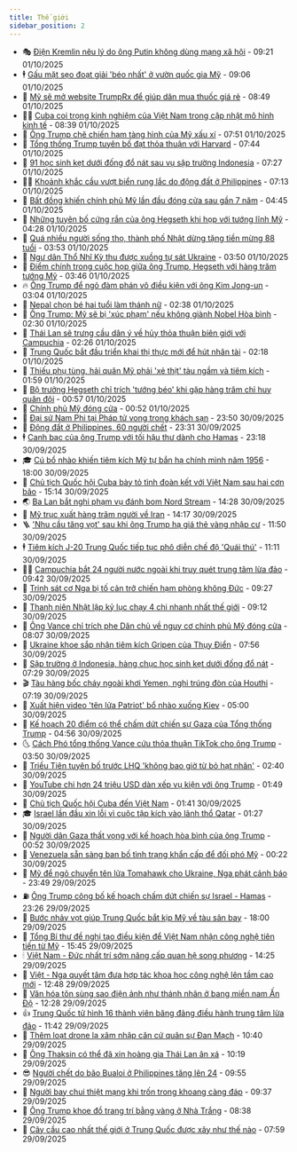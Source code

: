 ```yaml
---
title: Thế giới
sidebar_position: 2
---
```


<!-- vnexpress-the-gioi:START -->
- 🎭 [Điện Kremlin nêu lý do ông Putin không dùng mạng xã hội](https://vnexpress.net/dien-kremlin-neu-ly-do-ong-putin-khong-dung-mang-xa-hoi-4945998.html) - 09:21 01/10/2025
- 🕴 [Gấu mặt sẹo đoạt giải &#39;béo nhất&#39; ở vườn quốc gia Mỹ](https://vnexpress.net/gau-mat-seo-doat-giai-beo-nhat-o-vuon-quoc-gia-my-4945999.html) - 09:06 01/10/2025
- 🤭 [Mỹ sẽ mở website TrumpRx để giúp dân mua thuốc giá rẻ](https://vnexpress.net/my-se-mo-website-trumprx-de-giup-dan-mua-thuoc-gia-re-4945864.html) - 08:49 01/10/2025
- 🧑‍💻 [Cuba coi trọng kinh nghiệm của Việt Nam trong cập nhật mô hình kinh tế](https://vnexpress.net/cuba-coi-trong-kinh-nghiem-cua-viet-nam-trong-cap-nhat-mo-hinh-kinh-te-4945993.html) - 08:39 01/10/2025
- 🦏 [Ông Trump chê chiến hạm tàng hình của Mỹ xấu xí](https://vnexpress.net/ong-trump-che-chien-ham-tang-hinh-cua-my-xau-xi-4945919.html) - 07:51 01/10/2025
- 🦒 [Tổng thống Trump tuyên bố đạt thỏa thuận với Harvard](https://vnexpress.net/tong-thong-trump-tuyen-bo-dat-thoa-thuan-voi-harvard-4945905.html) - 07:44 01/10/2025
- 🌈 [91 học sinh kẹt dưới đống đổ nát sau vụ sập trường Indonesia](https://vnexpress.net/91-hoc-sinh-ket-duoi-dong-do-nat-sau-vu-sap-truong-indonesia-4945860.html) - 07:27 01/10/2025
- 🧑‍🏫 [Khoảnh khắc cầu vượt biển rung lắc do động đất ở Philippines](https://vnexpress.net/khoanh-khac-cau-vuot-bien-rung-lac-do-dong-dat-o-philippines-4945850.html) - 07:13 01/10/2025
- 🐲 [Bất đồng khiến chính phủ Mỹ lần đầu đóng cửa sau gần 7 năm](https://vnexpress.net/bat-dong-khien-chinh-phu-my-lan-dau-dong-cua-sau-gan-7-nam-4945766.html) - 04:45 01/10/2025
- 🦒 [Những tuyên bố cứng rắn của ông Hegseth khi họp với tướng lĩnh Mỹ](https://vnexpress.net/nhung-tuyen-bo-cung-ran-cua-ong-hegseth-khi-hop-voi-tuong-linh-my-4945791.html) - 04:28 01/10/2025
- 🐻 [Quá nhiều người sống thọ, thành phố Nhật dừng tặng tiền mừng 88 tuổi](https://vnexpress.net/qua-nhieu-nguoi-song-tho-thanh-pho-nhat-dung-tang-tien-mung-88-tuoi-4945803.html) - 03:53 01/10/2025
- 🚀 [Ngư dân Thổ Nhĩ Kỳ thu được xuồng tự sát Ukraine](https://vnexpress.net/ngu-dan-tho-nhi-ky-thu-duoc-xuong-tu-sat-ukraine-4945808.html) - 03:50 01/10/2025
- 🥰 [Điểm chính trong cuộc họp giữa ông Trump, Hegseth với hàng trăm tướng Mỹ](https://vnexpress.net/diem-chinh-trong-cuoc-hop-giua-ong-trump-hegseth-voi-hang-tram-tuong-my-4945754.html) - 03:46 01/10/2025
- 🔥 [Ông Trump để ngỏ đàm phán vô điều kiện với ông Kim Jong-un](https://vnexpress.net/ong-trump-de-ngo-dam-phan-vo-dieu-kien-voi-ong-kim-jong-un-4945790.html) - 03:04 01/10/2025
- 🥳 [Nepal chọn bé hai tuổi làm thánh nữ](https://vnexpress.net/nepal-chon-be-hai-tuoi-lam-thanh-nu-4945781.html) - 02:38 01/10/2025
- 💼 [Ông Trump: Mỹ sẽ bị &#39;xúc phạm&#39; nếu không giành Nobel Hòa bình](https://vnexpress.net/ong-trump-my-se-bi-xuc-pham-neu-khong-gianh-nobel-hoa-binh-4945745.html) - 02:30 01/10/2025
- 🤡 [Thái Lan sẽ trưng cầu dân ý về hủy thỏa thuận biên giới với Campuchia](https://vnexpress.net/thai-lan-se-trung-cau-dan-y-ve-huy-thoa-thuan-bien-gioi-voi-campuchia-4945788.html) - 02:26 01/10/2025
- 🌁 [Trung Quốc bắt đầu triển khai thị thực mới để hút nhân tài](https://vnexpress.net/trung-quoc-bat-dau-trien-khai-thi-thuc-moi-de-hut-nhan-tai-4945318.html) - 02:18 01/10/2025
- 🤩 [Thiếu phụ tùng, hải quân Mỹ phải &#39;xẻ thịt&#39; tàu ngầm và tiêm kích](https://vnexpress.net/thieu-phu-tung-hai-quan-my-phai-xe-thit-tau-ngam-va-tiem-kich-4945631.html) - 01:59 01/10/2025
- 🎉 [Bộ trưởng Hegseth chỉ trích &#39;tướng béo&#39; khi gặp hàng trăm chỉ huy quân đội](https://vnexpress.net/bo-truong-hegseth-chi-trich-tuong-beo-khi-gap-hang-tram-chi-huy-quan-doi-4945763.html) - 00:57 01/10/2025
- 🎉 [Chính phủ Mỹ đóng cửa](https://vnexpress.net/chinh-phu-my-dong-cua-4945758.html) - 00:52 01/10/2025
- 🌁 [Đại sứ Nam Phi tại Pháp tử vong trong khách sạn](https://vnexpress.net/dai-su-nam-phi-tai-phap-tu-vong-trong-khach-san-4945748.html) - 23:50 30/09/2025
- 🌊 [Động đất ở Philippines, 60 người chết](https://vnexpress.net/dong-dat-o-philippines-60-nguoi-chet-4945738.html) - 23:31 30/09/2025
- 🕴 [Canh bạc của ông Trump với tối hậu thư dành cho Hamas](https://vnexpress.net/canh-bac-cua-ong-trump-voi-toi-hau-thu-danh-cho-hamas-4945258.html) - 23:18 30/09/2025
- 🎓 [Cú bổ nhào khiến tiêm kích Mỹ tự bắn hạ chính mình năm 1956](https://vnexpress.net/cu-bo-nhao-khien-tiem-kich-my-tu-ban-ha-chinh-minh-nam-1956-4942447.html) - 18:00 30/09/2025
- 🦩 [Chủ tịch Quốc hội Cuba bày tỏ tình đoàn kết với Việt Nam sau hai cơn bão](https://vnexpress.net/chu-tich-quoc-hoi-cuba-bay-to-tinh-doan-ket-voi-viet-nam-sau-hai-con-bao-4945705.html) - 15:14 30/09/2025
- 🌏 [Ba Lan bắt nghi phạm vụ đánh bom Nord Stream](https://vnexpress.net/ba-lan-bat-nghi-pham-vu-danh-bom-nord-stream-4945687.html) - 14:28 30/09/2025
- 🌋 [Mỹ trục xuất hàng trăm người về Iran](https://vnexpress.net/my-truc-xuat-hang-tram-nguoi-ve-iran-4945657.html) - 14:17 30/09/2025
- 🪜 [&#39;Nhu cầu tăng vọt&#39; sau khi ông Trump hạ giá thẻ vàng nhập cư](https://vnexpress.net/nhu-cau-tang-vot-sau-khi-ong-trump-ha-gia-the-vang-nhap-cu-4945308.html) - 11:50 30/09/2025
- 🕴 [Tiêm kích J-20 Trung Quốc tiếp tục phô diễn chế độ &#39;Quái thú&#39;](https://vnexpress.net/tiem-kich-j-20-trung-quoc-tiep-tuc-pho-dien-che-do-quai-thu-4945388.html) - 11:11 30/09/2025
- 🧑‍🏫 [Campuchia bắt 24 người nước ngoài khi truy quét trung tâm lừa đảo](https://vnexpress.net/campuchia-bat-24-nguoi-nuoc-ngoai-khi-truy-quet-trung-tam-lua-dao-4945547.html) - 09:42 30/09/2025
- 🌮 [Trinh sát cơ Nga bị tố cản trở chiến hạm phòng không Đức](https://vnexpress.net/trinh-sat-co-nga-bi-to-can-tro-chien-ham-phong-khong-duc-4945542.html) - 09:27 30/09/2025
- 🚦 [Thanh niên Nhật lập kỷ lục chạy 4 chi nhanh nhất thế giới](https://vnexpress.net/thanh-nien-nhat-lap-ky-luc-chay-4-chi-nhanh-nhat-the-gioi-4945566.html) - 09:12 30/09/2025
- 💫 [Ông Vance chỉ trích phe Dân chủ về nguy cơ chính phủ Mỹ đóng cửa](https://vnexpress.net/ong-vance-chi-trich-phe-dan-chu-ve-nguy-co-chinh-phu-my-dong-cua-4945395.html) - 08:07 30/09/2025
- 🤡 [Ukraine khoe sắp nhận tiêm kích Gripen của Thụy Điển](https://vnexpress.net/ukraine-khoe-sap-nhan-tiem-kich-gripen-cua-thuy-dien-4945513.html) - 07:56 30/09/2025
- 🦣 [Sập trường ở Indonesia, hàng chục học sinh kẹt dưới đống đổ nát](https://vnexpress.net/sap-truong-o-indonesia-hang-chuc-hoc-sinh-ket-duoi-dong-do-nat-4945455.html) - 07:29 30/09/2025
- 🎬 [Tàu hàng bốc cháy ngoài khơi Yemen, nghi trúng đòn của Houthi](https://vnexpress.net/tau-hang-boc-chay-ngoai-khoi-yemen-nghi-trung-don-cua-houthi-4945297.html) - 07:19 30/09/2025
- 🎉 [Xuất hiện video &#39;tên lửa Patriot&#39; bổ nhào xuống Kiev](https://vnexpress.net/xuat-hien-video-ten-lua-patriot-bo-nhao-xuong-kiev-4945272.html) - 05:00 30/09/2025
- 🎡 [Kế hoạch 20 điểm có thể chấm dứt chiến sự Gaza của Tổng thống Trump](https://vnexpress.net/ke-hoach-20-diem-co-the-cham-dut-chien-su-gaza-cua-tong-thong-trump-4945245.html) - 04:56 30/09/2025
- 🌜 [Cách Phó tổng thống Vance cứu thỏa thuận TikTok cho ông Trump](https://vnexpress.net/cach-pho-tong-thong-vance-cuu-thoa-thuan-tiktok-cho-ong-trump-4944765.html) - 03:50 30/09/2025
- 🎡 [Triều Tiên tuyên bố trước LHQ &#39;không bao giờ từ bỏ hạt nhân&#39;](https://vnexpress.net/trieu-tien-tuyen-bo-truoc-lhq-khong-bao-gio-tu-bo-hat-nhan-4945283.html) - 02:40 30/09/2025
- 🤗 [YouTube chi hơn 24 triệu USD dàn xếp vụ kiện với ông Trump](https://vnexpress.net/youtube-chi-hon-24-trieu-usd-dan-xep-vu-kien-voi-ong-trump-4945259.html) - 01:49 30/09/2025
- 🦩 [Chủ tịch Quốc hội Cuba đến Việt Nam](https://vnexpress.net/chu-tich-quoc-hoi-cuba-den-viet-nam-4945273.html) - 01:41 30/09/2025
- 🎓 [Israel lần đầu xin lỗi vì cuộc tập kích vào lãnh thổ Qatar](https://vnexpress.net/israel-lan-dau-xin-loi-vi-cuoc-tap-kich-vao-lanh-tho-qatar-4945261.html) - 01:27 30/09/2025
- 🌁 [Người dân Gaza thất vọng với kế hoạch hòa bình của ông Trump](https://vnexpress.net/nguoi-dan-gaza-that-vong-voi-ke-hoach-hoa-binh-cua-ong-trump-4945248.html) - 00:52 30/09/2025
- 🤩 [Venezuela sẵn sàng ban bố tình trạng khẩn cấp để đối phó Mỹ](https://vnexpress.net/venezuela-san-sang-ban-bo-tinh-trang-khan-cap-de-doi-pho-my-4945251.html) - 00:22 30/09/2025
- 👹 [Mỹ để ngỏ chuyển tên lửa Tomahawk cho Ukraine, Nga phát cảnh báo](https://vnexpress.net/my-de-ngo-chuyen-ten-lua-tomahawk-cho-ukraine-nga-phat-canh-bao-4945227.html) - 23:49 29/09/2025
- ⛽️ [Ông Trump công bố kế hoạch chấm dứt chiến sự Israel - Hamas](https://vnexpress.net/ong-trump-cong-bo-ke-hoach-cham-dut-chien-su-israel-hamas-4945241.html) - 23:26 29/09/2025
- 🚀 [Bước nhảy vọt giúp Trung Quốc bắt kịp Mỹ về tàu sân bay](https://vnexpress.net/buoc-nhay-vot-giup-trung-quoc-bat-kip-my-ve-tau-san-bay-4942957.html) - 18:00 29/09/2025
- 🎡 [Tổng Bí thư đề nghị tạo điều kiện để Việt Nam nhận công nghệ tiên tiến từ Mỹ](https://vnexpress.net/tong-bi-thu-de-nghi-tao-dieu-kien-de-viet-nam-nhan-cong-nghe-tien-tien-tu-my-4945212.html) - 15:45 29/09/2025
- 🕯 [Việt Nam - Đức nhất trí sớm nâng cấp quan hệ song phương](https://vnexpress.net/viet-nam-duc-nhat-tri-som-nang-cap-quan-he-song-phuong-4945213.html) - 14:25 29/09/2025
- 🐻 [Việt - Nga quyết tâm đưa hợp tác khoa học công nghệ lên tầm cao mới](https://vnexpress.net/viet-nga-quyet-tam-dua-hop-tac-khoa-hoc-cong-nghe-len-tam-cao-moi-4945178.html) - 12:48 29/09/2025
- 🚦 [Văn hóa tôn sùng sao điện ảnh như thánh nhân ở bang miền nam Ấn Độ](https://vnexpress.net/van-hoa-ton-sung-sao-dien-anh-nhu-thanh-nhan-o-bang-mien-nam-an-do-4944778.html) - 12:28 29/09/2025
- 👍 [Trung Quốc tử hình 16 thành viên băng đảng điều hành trung tâm lừa đảo](https://vnexpress.net/trung-quoc-tu-hinh-16-thanh-vien-bang-dang-dieu-hanh-trung-tam-lua-dao-4945164.html) - 11:42 29/09/2025
- 🚀 [Thêm loạt drone lạ xâm nhập căn cứ quân sự Đan Mạch](https://vnexpress.net/them-loat-drone-la-xam-nhap-can-cu-quan-su-dan-mach-4945061.html) - 10:40 29/09/2025
- 🌮 [Ông Thaksin có thể đã xin hoàng gia Thái Lan ân xá](https://vnexpress.net/ong-thaksin-co-the-da-xin-hoang-gia-thai-lan-an-xa-4945090.html) - 10:19 29/09/2025
- 😎 [Người chết do bão Bualoi ở Philippines tăng lên 24](https://vnexpress.net/nguoi-chet-do-bao-bualoi-o-philippines-tang-len-24-4945046.html) - 09:55 29/09/2025
- 🐲 [Người bay chui thiệt mạng khi trốn trong khoang càng đáp](https://vnexpress.net/nguoi-bay-chui-thiet-mang-khi-tron-trong-khoang-cang-dap-4945048.html) - 09:37 29/09/2025
- 💫 [Ông Trump khoe đồ trang trí bằng vàng ở Nhà Trắng](https://vnexpress.net/ong-trump-khoe-do-trang-tri-bang-vang-o-nha-trang-4944946.html) - 08:38 29/09/2025
- 👀 [Cây cầu cao nhất thế giới ở Trung Quốc được xây như thế nào](https://vnexpress.net/cay-cau-cao-nhat-the-gioi-o-trung-quoc-duoc-xay-nhu-the-nao-4944925.html) - 07:59 29/09/2025<!-- vnexpress-the-gioi:END -->